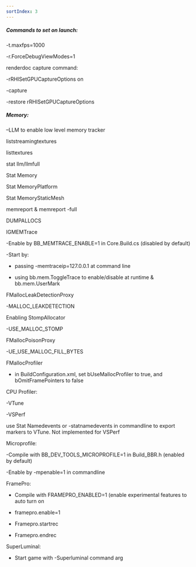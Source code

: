 ```yaml
---
sortIndex: 3
---
```


##### Commands to set on launch:

\-t.maxfps=1000

\-r.ForceDebugViewModes=1

renderdoc capture command:

\-rRHISetGPUCaptureOptions on

\-capture

\-restore rRHISetGPUCaptureOptions

##### Memory:

–LLM to enable low level memory tracker

liststreamingtextures

listtextures

stat llm/llmfull

Stat Memory

Stat MemoryPlatform

Stat MemoryStaticMesh

memreport & memreport -full

DUMPALLOCS

IGMEMTrace

\-Enable by BB_MEMTRACE_ENABLE=1 in Core.Build.cs (disabled by default)

\-Start by:

- passing -memtraceip=127.0.0.1 at command line

- using bb.mem.ToggleTrace to enable/disable at runtime & bb.mem.UserMark

FMallocLeakDetectionProxy

\-MALLOC_LEAKDETECTION

Enabling StompAllocator

\-USE_MALLOC_STOMP

FMallocPoisonProxy

\-UE_USE_MALLOC_FILL_BYTES

FMallocProfiler

- in BuildConfiguration.xml, set bUseMallocProfiler to true, and bOmitFramePointers to false

CPU Profiler:

\-VTune

\-VSPerf

use Stat Namedevents or -statnamedevents in commandline to export markers to VTune. Not implemented for VSPerf

Microprofile:

\-Compile with BB_DEV_TOOLS_MICROPROFILE=1 in Build_BBR.h (enabled by default)

\-Enable by -mpenable=1 in commandline

FramePro:

- Compile with FRAMEPRO_ENABLED=1 (enable experimental features to auto turn on

- framepro.enable=1

- Framepro.startrec

- Framepro.endrec

SuperLuminal:

- Start game with -Superluminal command arg
